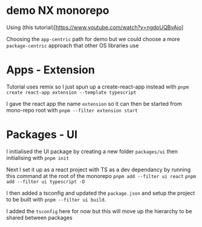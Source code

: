 # demo NX monorepo

Using (this tutorial)[https://www.youtube.com/watch?v=ngdoUQBvAjo]

Choosing the `app-centric` path for demo but we could choose a more `package-centric` approach that other OS libraries use

# Apps - Extension 

Tutorial uses remix so I just spun up a create-react-app instead with 
`pnpm create react-app extension --template typescript`


I gave the react app the name `extension` so it can then be started from mono-repo root with `pnpm --filter extension start`

# Packages - UI

I initialised the UI package by creating a new folder `packages/ui` then initialising with `pnpm init`

Next I  set it up as a react project with TS as a dev dependancy by running this command at the root of the monorepo
`pnpm add --filter ui react`
`pnpm add --filter ui typescript -D`

I then added a tsconfig and updated the `package.json` and setup the project to be built with `pnpm --filter ui build`. 

I added the `tsconfig` here for now but this will move up the hierarchy to be shared between packages

